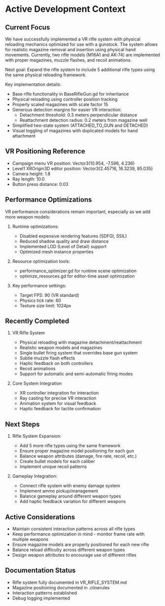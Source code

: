 # Active Development Context

## Current Focus
We have successfully implemented a VR rifle system with physical reloading mechanics optimized for use with a gunstock. The system allows for realistic magazine removal and insertion using physical hand movements. Currently, two rifle models (M16A1 and AK-74) are implemented with proper magazines, muzzle flashes, and recoil animations.

Next goal: Expand the rifle system to include 5 additional rifle types using the same physical reloading framework.

Key implementation details:
- Base rifle functionality in BaseRifleGun.gd for inheritance
- Physical reloading using controller position tracking
- Properly scaled magazines with scale factor 15
- Generous detection margins for easier VR interaction:
  - Detachment threshold: 0.3 meters perpendicular distance
  - Reattachment detection radius: 0.2 meters from magazine well
- Simplified two-state system (ATTACHED_TO_GUN and DETACHED)
- Visual toggling of magazines with duplicated models for hand attachment

## VR Positioning Reference
- Campaign menu VR position: Vector3(10.954, -7.596, 4.236)
- Level1 XROrigin3D editor position: Vector3(2.45716, 16.3239, 85.035)
- Camera height: 1.8
- Ray length: 10.0
- Button press distance: 0.03

## Performance Optimizations
VR performance considerations remain important, especially as we add more weapon models:

1. Runtime optimizations:
   - Disabled expensive rendering features (SDFGI, SSIL)
   - Reduced shadow quality and draw distance
   - Implemented LOD (Level of Detail) support
   - Optimized mesh instance properties

2. Resource optimization tools:
   - performance_optimizer.gd for runtime scene optimization
   - optimize_resources.gd for editor-time asset optimization

3. Key performance settings:
   - Target FPS: 90 (VR standard)
   - Physics tick rate: 60
   - Texture size limit: 1024px

## Recently Completed
1. VR Rifle System
   - Physical reloading with magazine detachment/reattachment
   - Realistic weapon models and magazines
   - Single bullet firing system that overrides base gun system
   - Subtle muzzle flash effects
   - Haptic feedback on both controllers
   - Recoil animations
   - Support for automatic and semi-automatic firing modes

2. Core System Integration
   - XR controller integration for interaction
   - Ray casting for precise VR interaction
   - Animation system for visual feedback
   - Haptic feedback for tactile confirmation

## Next Steps
1. Rifle System Expansion:
   - Add 5 more rifle types using the same framework
   - Ensure proper magazine model positioning for each gun
   - Balance weapon attributes (damage, fire rate, recoil, etc.)
   - Create bullet models for each caliber
   - Implement unique recoil patterns

2. Gameplay Integration:
   - Connect rifle system with enemy damage system
   - Implement ammo pickup/management
   - Balance gameplay around different weapon types
   - Add haptic feedback variation for different weapons

## Active Considerations
- Maintain consistent interaction patterns across all rifle types
- Keep performance optimization in mind - monitor frame rate with multiple weapons
- Ensure magazine models are properly positioned for each new rifle
- Balance reload difficulty across different weapon types
- Design weapon attributes to encourage use of different rifles

## Documentation Status
- Rifle system fully documented in VR_RIFLE_SYSTEM.md
- Magazine positioning documented in .clinerules
- Interaction patterns established
- Debug logging implemented
